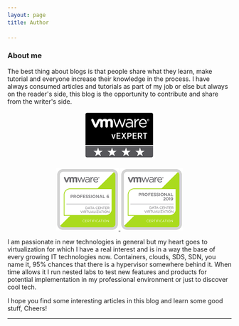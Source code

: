 ```yaml
---
layout: page
title: Author

---
```

### About me

The best thing about blogs is that people share what they learn, make tutorial and everyone increase their knowledge in the process. I have always consumed articles and tutorials as part of my job or else but always on the reader's side, this blog is the opportunity to contribute and share from the writer's side.

<p align="center">
  <a href="https://vexpert.vmware.com/directory/832">
    <img src="/img/vexpert.png"/>
  </a>
  <br><br>
  <a href="https://www.youracclaim.com/badges/c79e933b-061b-4110-b841-8c87fe1d287b/public_url">
    <img src="/img/vcp6-new.png"/>
  </a>
  <a href="https://www.youracclaim.com/badges/1a40d4b4-943a-4d1f-a325-7ceb5caab117">
    <img src="/img/vcp2019-new.png"/>
  </a>
</p>

I am passionate in new technologies in general but my heart goes to virtualization for which I have a real interest and is in a way the base of every growing IT technologies now. Containers, clouds, SDS, SDN, you name it, 95% chances that there is a hypervisor somewhere behind it. When time allows it I run nested labs to test new features and products for potential implementation in my professional environment or just to discover cool tech.

I hope you find some interesting articles in this blog and learn some good stuff, Cheers!

***
